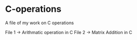 # C-operations
A file of my work on C operations 

File 1 -> Arithmatic operation in C 
File 2 -> Matrix Addition in C 
